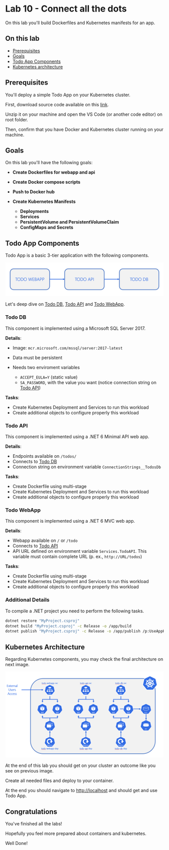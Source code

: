 # Lab 10 - Connect all the dots

On this lab you'll build Dockerfiles and Kubernetes manifests for an app.

## On this lab

- [Prerequisites](lab10.md#prerequisites)
- [Goals](lab10.md#goals)
- [Todo App Components](lab10.md#todo-app-components)
- [Kubernetes architecture](lab10.md#kubernetes-architecture)

## Prerequisites

You'll deploy a simple Todo App on your Kubernetes cluster.

First, download source code available on this [link](https://github.com/tasb/todo-app/archive/refs/tags/v1.zip).

Unzip it on your machine and open the VS Code (or another code editor) on root folder.

Then, confirm that you have Docker and Kubernetes cluster running on your machine.

## Goals

On this lab you'll have the following goals:

- **Create Dockerfiles for webapp and api**
- **Create Docker compose scripts**
- **Push to Docker hub**
- **Create Kubernetes Manifests**
  
  - **Deployments**
  - **Services**
  - **PersistentVolume and PersistentVolumeClaim**
  - **ConfigMaps and Secrets**

## Todo App Components

Todo App is a basic 3-tier application with the following components.

![Todo App Components](images/lab10/image01.png "Todo App Components")

Let's deep dive on [Todo DB](lab10.md#todo-db), [Todo API](lab10.md#todo-api) and [Todo WebApp](lab10.md#todo-webapp).

### Todo DB

This component is implemented using a Microsoft SQL Server 2017.

**Details**:

- Image: `mcr.microsoft.com/mssql/server:2017-latest`
- Data must be persistent
- Needs two enviroment variables

  - `ACCEPT_EULA=Y` (static value)
  - `SA_PASSWORD`, with the value you want (notice connection string on [Todo API](lab10.md#todo-api))

**Tasks**:

- Create Kubernetes Deployment and Services to run this workload
- Create additional objects to configure properly this workload

### Todo API

This component is implemented using a .NET 6 Minimal API web app.

**Details**:

- Endpoints available on `/todos/`
- Connects to [Todo DB](lab10.md#todo-db)
- Connection string on environment variable `ConnectionStrings__TodosDb`

**Tasks**:

- Create Dockerfile using multi-stage
- Create Kubernetes Deployment and Services to run this workload
- Create additional objects to configure properly this workload

### Todo WebApp

This component is implemented using a .NET 6 MVC web app.

**Details**:

- Webapp available on `/` or `/todo`
- Connects to [Todo API](lab10.md#todo-api)
- API URL defined on environment variable `Services.TodoAPI`. This variable must contain complete URL (p. ex., `http://URL/todos`)

**Tasks**:

- Create Dockerfile using multi-stage
- Create Kubernetes Deployment and Services to run this workload
- Create additional objects to configure properly this workload

### Additional Details

To compile a .NET project you need to perform the following tasks.

```bash
dotnet restore "MyProject.csproj"
dotnet build "MyProject.csproj" -c Release -o /app/build
dotnet publish "MyProject.csproj" -c Release -o /app/publish /p:UseAppHost=false
```

## Kubernetes Architecture

Regarding Kubernetes components, you may check the final architecture on next image.

![Kubernetes Architecture](images/lab10/image02.png "Kubernetes Architecture")

At the end of this lab you should get on your cluster an outcome like you see on previous image.

Create all needed files and deploy to your container.

At the end you should navigate to <http://localhost> and should get and use Todo App.

## Congratulations

You've finished all the labs!

Hopefully you feel more prepared about containers and kubernetes.

Well Done!
